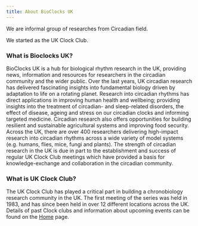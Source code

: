 ```yaml
---
title: About BioClocks UK
---
```


We are informal group of researches from Circadian field.

We started as the UK Clock Club.

### What is Bioclocks UK?

BioClocks UK is a hub for biological rhythm research in the UK, providing news, information and resources for researchers in the circadian community and the wider public. Over the last years, UK circadian research has delivered fascinating insights into fundamental biology driven by adaptation to life on a rotating planet. Research into circadian rhythms has direct applications in improving human health and wellbeing; providing insights into the treatment of circadian- and sleep-related disorders, the effect of disease, ageing and stress on our circadian clocks and informing targeted medicine. Circadian research also offers opportunities for building resilient and sustainable agricultural systems and improving food security. Across the UK, there are over 400 researchers delivering high-impact research into circadian rhythms across a wide variety of model systems (e.g. humans, flies, mice, fungi and plants). The strength of circadian research in the UK is due in part to the establishment and success of regular UK Clock Club meetings which have provided a basis for knowledge-exchange and collaboration in the circadian community.

### What is UK Clock Club?

The UK Clock Club has played a critical part in building a chronobiology research community in the UK. The first meeting of the series was held in 1983, and has since been held in over 12 different locations across the UK. Details of past Clock clubs and information about upcoming events can be found on the [Home](https://bioclocksuk.github.io/index) page.

